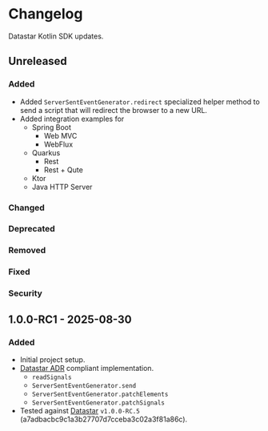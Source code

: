 # Changelog

Datastar Kotlin SDK updates.

## Unreleased

### Added

- Added `ServerSentEventGenerator.redirect` specialized helper method to send a script that will redirect the browser to a new URL.
- Added integration examples for
    - Spring Boot
        - Web MVC
        - WebFlux
    - Quarkus
        - Rest
        - Rest + Qute
    - Ktor
    - Java HTTP Server

### Changed

### Deprecated

### Removed

### Fixed

### Security

## 1.0.0-RC1 - 2025-08-30

### Added

- Initial project setup.
- [Datastar ADR](https://github.com/starfederation/datastar/blob/develop/sdk/ADR.md) compliant implementation.
    - `readSignals`
    - `ServerSentEventGenerator.send`
    - `ServerSentEventGenerator.patchElements`
    - `ServerSentEventGenerator.patchSignals`
- Tested against [Datastar](https://github.com/starfederation/datastar/releases/tag/v1.0.0-RC.5) `v1.0.0-RC.5` (a7adbacbc9c1a3b27707d7cceba3c02a3f81a86c).
